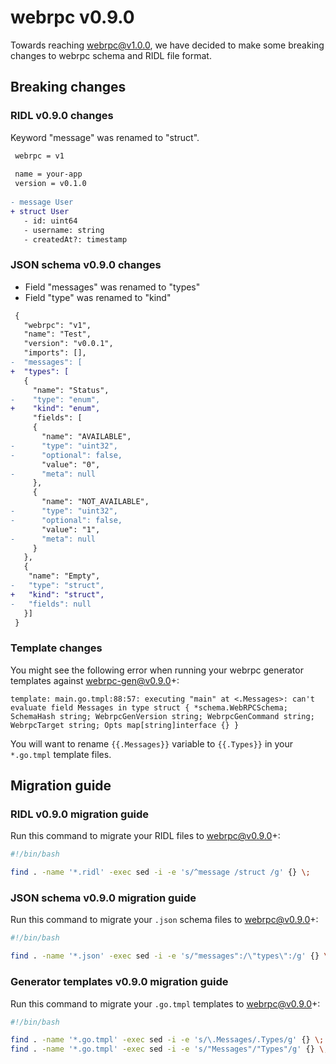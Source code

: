 # webrpc v0.9.0

Towards reaching webrpc@v1.0.0, we have decided to make some breaking changes to webrpc schema and RIDL file format.

## Breaking changes

### RIDL v0.9.0 changes

Keyword "message" was renamed to "struct".

```diff
 webrpc = v1
 
 name = your-app
 version = v0.1.0
 
- message User
+ struct User
   - id: uint64
   - username: string
   - createdAt?: timestamp
```

### JSON schema v0.9.0 changes

- Field "messages" was renamed to "types"
- Field "type" was renamed to "kind"

```diff
 {
   "webrpc": "v1",
   "name": "Test",
   "version": "v0.0.1",
   "imports": [],
-  "messages": [
+  "types": [
   {
     "name": "Status",
-    "type": "enum",
+    "kind": "enum",
     "fields": [
     {
       "name": "AVAILABLE",
-      "type": "uint32",
-      "optional": false,
       "value": "0",
-      "meta": null
     },
     {
       "name": "NOT_AVAILABLE",
-      "type": "uint32",
-      "optional": false,
       "value": "1",
-      "meta": null
     }
   },
   {
    "name": "Empty",
-   "type": "struct",
+   "kind": "struct",
-   "fields": null
   }]
 }
```

### Template changes

You might see the following error when running your webrpc generator templates against webrpc-gen@v0.9.0+:

```
template: main.go.tmpl:88:57: executing "main" at <.Messages>: can't evaluate field Messages in type struct { *schema.WebRPCSchema; SchemaHash string; WebrpcGenVersion string; WebrpcGenCommand string; WebrpcTarget string; Opts map[string]interface {} }
```

You will want to rename `{{.Messages}}` variable to `{{.Types}}` in your `*.go.tmpl` template files.

## Migration guide

### RIDL v0.9.0 migration guide

Run this command to migrate your RIDL files to webrpc@v0.9.0+:

```bash
#!/bin/bash

find . -name '*.ridl' -exec sed -i -e 's/^message /struct /g' {} \;
```

### JSON schema v0.9.0 migration guide

Run this command to migrate your `.json` schema files to webrpc@v0.9.0+:

```bash
#!/bin/bash

find . -name '*.json' -exec sed -i -e 's/"messages":/\"types\":/g' {} \;
```

### Generator templates v0.9.0 migration guide

Run this command to migrate your `.go.tmpl` templates to webrpc@v0.9.0+:

```bash
#!/bin/bash

find . -name '*.go.tmpl' -exec sed -i -e 's/\.Messages/.Types/g' {} \;
find . -name '*.go.tmpl' -exec sed -i -e 's/"Messages"/"Types"/g' {} \;

```

